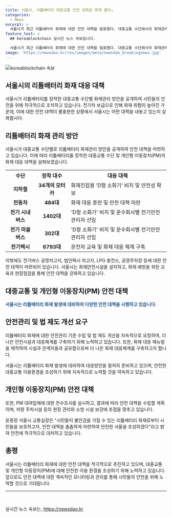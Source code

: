 ```yaml
---
title: 서울시, 리튬배터리 대중교통 안전 강화로 화재 불안↓
categories:
  - News
excerpt: >
  서울시가 최근 리튬배터리 화재에 대한 안전 대책을 발표했다. 대중교통 수단에서의 화재관리를 위해 소화시설을 비치하고 안전교육을 강화하는 등 예방 및 대응책을 마련했다. 전기차 확대로 인한 리튬배터리 화재 문제에 대응하기 위해, 지하철과 버스 등에 대책을 마련했으며, 안전관리 기준 수립과 법제도 개선을 요청할 계획이다. 서울시는 안전한 대중교통을 위해 조치를 취하고, 개인형 이동장치(PM)에 대해서도 관리 및 안전기준을 강화할 예정이다. 윤종장 서울시 교통실장은 화재에 대한 시민들의 불안을 해소하고 안전한 서울을 조성하겠다고 밝혔다.
feature_text: >
  ## koreablockchain 실시간 뉴스 속보입니다.

  서울시가 최근 리튬배터리 화재에 대한 안전 대책을 발표했다. 대중교통 수단에서의 화재관리를 위해 소화시설을 비치하고 안전교육을 강화하는 등 예방 및 대응책을 마련했다. 전기차 확대로 인한 리튬배터리 화재 문제에 대응하기 위해, 지하철과 버스 등에 대책을 마련했으며, 안전관리 기준 수립과 법제도 개선을 요청할 계획이다. 서울시는 안전한 대중교통을 위해 조치를 취하고, 개인형 이동장치(PM)에 대해서도 관리 및 안전기준을 강화할 예정이다. 윤종장 서울시 교통실장은 화재에 대한 시민들의 불안을 해소하고 안전한 서울을 조성하겠다고 밝혔다.
image: 'https://newsdao.kr/res/images/meta/newsdao_breakingnews.jpg'
---
```


<p><img src="https://newsdao.kr/res/images/meta/newsdao_breakingnews.jpg" alt="koreablockchain 속보" /></p>

<h2 data-ke-size="size26">서울시의 리튬배터리 화재 대응 대책</h2>

<p data-ke-size="size16">서울시가 리튬배터리를 장착한 대중교통 수단별 화재관리 방안을 공개하여 시민들의 안전을 위해 적극적으로 조치하고 있습니다. 전기차 보급으로 인해 화재 위험이 높아진 가운데, 이에 대한 안전 대책이 불충분한 상황에서 서울시는 어떤 대책을 내놓고 있는지 살펴봅시다.</p>

<h2 data-ke-size="size24">리튬배터리 화재 관리 방안</h2>

<p data-ke-size="size16">서울시가 대중교통 수단별로 리튬배터리 화재관리 방안을 공개하여 안전 대책을 마련하고 있습니다. 이에 따라 리튬배터리를 장착한 대중교통 수단 및 개인형 이동장치(PM)의 화재 대응 대책을 살펴보겠습니다.</p>

<table>
    <tr>
        <th>수단</th>
        <th>장착 대수</th>
        <th>대응 대책</th>
    </tr>
    <tr>
        <td style="text-align: center; height: 17px;"><b>지하철</b></td>
        <td style="text-align: center; height: 17px;"><b>34개의 모터카</b></td>
        <td>화재진압용 'D형 소화기' 비치 및 안전성 확보</td>
    </tr>
    <tr>
        <td style="text-align: center; height: 17px;"><b>전동차</b></td>
        <td style="text-align: center; height: 17px;"><b>484대</b></td>
        <td>화재 대응 훈련 및 안전 대책 마련</td>
    </tr>
    <tr>
        <td style="text-align: center; height: 17px;"><b>전기 시내버스</b></td>
        <td style="text-align: center; height: 17px;"><b>1402대</b></td>
        <td>'D형 소화기' 비치 및 운수회사별 전기안전관리자 선임</td>
    </tr>
    <tr>
        <td style="text-align: center; height: 17px;"><b>전기 마을버스</b></td>
        <td style="text-align: center; height: 17px;"><b>302대</b></td>
        <td>'D형 소화기' 비치 및 운수회사별 전기안전관리자 선임</td>
    </tr>
    <tr>
        <td style="text-align: center; height: 17px;"><b>전기택시</b></td>
        <td style="text-align: center; height: 17px;"><b>6793대</b></td>
        <td>운전자 교육 및 화재 대응 체계 구축</td>
    </tr>
</table>

<p data-ke-size="size16">이밖에도 전기버스 공영차고지, 법인택시 차고지, LPG 충전소, 공영주차장 등에 대한 안전 대책이 마련되어 있습니다. 서울시는 화재안전시설을 설치하고, 화재 예방을 위한 교육과 현장점검을 통해 안전 대책을 강화하고 있습니다.</p>

<h2 data-ke-size="size24">대중교통 및 개인형 이동장치(PM) 안전 대책</h2>

<p data-ke-size="size16"><b><span style="color: #1a5490;">서울시는 리튬배터리 화재 발생에 대비하여 다양한 안전 대책을 시행하고 있습니다.</span></b></p>

<h2 data-ke-size="size24">안전관리 및 법 제도 개선 요구</h2>

<p data-ke-size="size16">리튬배터리 화재에 대한 안전관리 기준 수립 및 법 제도 개선을 지속적으로 요청하여, 더 나은 안전시설과 대응체계를 구축하기 위해 노력하고 있습니다. 또한, 화재 대응 매뉴얼을 제작하여 시설과 관계자들과 공유함으로써 더 나은 화재 대응체계를 구축하고자 합니다.</p>

<p data-ke-size="size16">서울시는 리튬배터리 화재 발생에 대비하여 대응방안을 철저히 준비하고 있으며, 안전한 대중교통 이용환경을 조성하기 위해 지속적으로 노력할 것을 약속하고 있습니다.</p>

<h2 data-ke-size="size24">개인형 이동장치(PM) 안전 대책</h2>

<p data-ke-size="size16">또한, PM 대여업체에 대한 전수조사를 실시하고, 결과에 따라 안전 대책을 수립할 계획이며, 차량 주차시설 등의 현장 관리와 소방 시설 보강에 초점을 맞추고 있습니다.</p>

<p data-ke-size="size16">윤종장 서울시 교통실장은 "시민들이 불안감을 가질 수 있는 리튬배터리 화재로부터 시민들을 보호하고자, 안전 대책을 촘촘하게 마련하여 안전한 서울을 조성하겠다"라고 밝혀 안전에 적극적으로 대처하고 있습니다.</p>

<h2 data-ke-size="size24">총평</h2>

<p data-ke-size="size16">서울시는 리튬배터리 화재에 대한 안전 대책을 적극적으로 추진하고 있으며, 대중교통 및 개인형 이동장치(PM)에 대해 안전한 이용 환경을 조성하기 위해 노력하고 있습니다. 앞으로도 안전 대책에 대한 계속적인 모니터링과 관리를 통해 시민들의 안전을 위해 노력할 것으로 기대됩니다.</p>

<hr>

<p data-ke-size="size16">&nbsp;</p>
실시간 뉴스 속보는, <a href="https://newsdao.kr" rel="dofollow">https://newsdao.kr</a>


